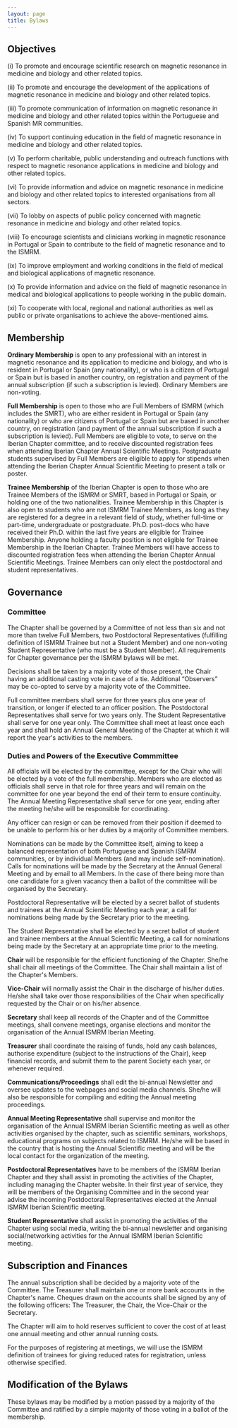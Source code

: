```yaml
---
layout: page
title: Bylaws
---
```


## Objectives

(i) To promote and encourage scientific research on magnetic resonance in medicine and biology and other related topics.

(ii) To promote and encourage the development of the applications of magnetic resonance in medicine and biology and other related topics.

(iii) To promote communication of information on magnetic resonance in medicine and biology and other related topics within the Portuguese and Spanish MR communities.

(iv) To support continuing education in the field of magnetic resonance in medicine and biology and other related topics.

(v) To perform charitable, public understanding and outreach functions with respect to magnetic resonance applications in medicine and biology and other related topics.

(vi) To provide information and advice on magnetic resonance in medicine and biology and other related topics to interested organisations from all sectors.

(vii) To lobby on aspects of public policy concerned with magnetic resonance in medicine and biology and other related topics.

(viii) To encourage scientists and clinicians working in magnetic resonance in Portugal or Spain to contribute to the field of magnetic resonance and to the ISMRM.

(ix) To improve employment and working conditions in the field of medical and biological applications of magnetic resonance.

(x) To provide information and advice on the field of magnetic resonance in medical and biological applications to people working in the public domain.

(xi) To cooperate with local, regional and national authorities as well as public or private organisations to achieve the above-mentioned aims.

## Membership

**Ordinary Membership** is open to any professional with an interest in magnetic resonance and its
application to medicine and biology, and who is resident in Portugal or Spain (any nationality), or who is a
citizen of Portugal or Spain but is based in another country, on registration and payment of the annual
subscription (if such a subscription is levied). Ordinary Members are non-voting.

**Full Membership** is open to those who are Full Members of ISMRM (which includes the SMRT), who are
either resident in Portugal or Spain (any nationality) or who are citizens of Portugal or Spain but are
based in another country, on registration (and payment of the annual subscription if such a subscription is
levied). Full Members are eligible to vote, to serve on the Iberian Chapter committee, and to receive
discounted registration fees when attending Iberian Chapter Annual Scientific Meetings. Postgraduate
students supervised by Full Members are eligible to apply for stipends when attending the Iberian Chapter
Annual Scientific Meeting to present a talk or poster.

**Trainee Membership** of the Iberian Chapter is open to those who are Trainee Members of the ISMRM or
SMRT, based in Portugal or Spain, or holding one of the two nationalities. Trainee Membership in this
Chapter is also open to students who are not ISMRM Trainee Members, as long as they are registered for
a degree in a relevant field of study, whether full-time or part-time, undergraduate or postgraduate. Ph.D.
post-docs who have received their Ph.D. within the last five years are eligible for Trainee Membership.
Anyone holding a faculty position is not eligible for Trainee Membership in the Iberian Chapter. Trainee
Members will have access to discounted registration fees when attending the Iberian Chapter Annual
Scientific Meetings. Trainee Members can only elect the postdoctoral and student representatives.

## Governance

### Committee

The Chapter shall be governed by a Committee of not less than six and not more than twelve Full
Members, two Postdoctoral Representatives (fulfilling definition of ISMRM Trainee but not a Student
Member) and one non-voting Student Representative (who must be a Student Member). All requirements
for Chapter governance per the ISMRM bylaws will be met.

Decisions shall be taken by a majority vote of those present, the Chair having an additional casting vote in
case of a tie. Additional “Observers” may be co-opted to serve by a majority vote of the Committee. 

Full committee members shall serve for three years plus one year of transition, or longer if elected to an officer
position. The Postdoctoral Representatives shall serve for two years only. The Student Representative
shall serve for one year only. The Committee shall meet at least once each year and shall hold an Annual
General Meeting of the Chapter at which it will report the year's activities to the members.

### Duties and Powers of the Executive Commmittee

All officials will be elected by the committee, except for the Chair who will be elected by a vote of the full
membership. Members who are elected as officials shall serve in that role for three years and will remain
on the committee for one year beyond the end of their term to ensure continuity. The Annual Meeting
Representative shall serve for one year, ending after the meeting he/she will be responsible for
coordinating.

Any officer can resign or can be removed from their position if deemed to be unable to perform his or her
duties by a majority of Committee members.

Nominations can be made by the Committee itself, aiming to keep a balanced representation of both
Portuguese and Spanish ISMRM communities, or by individual Members (and may include
self-nomination). Calls for nominations will be made by the Secretary at the Annual General Meeting and
by email to all Members. In the case of there being more than one candidate for a given vacancy then a
ballot of the committee will be organised by the Secretary.

Postdoctoral Representative will be elected by a secret ballot of students and trainees at the Annual
Scientific Meeting each year, a call for nominations being made by the Secretary prior to the meeting.

The Student Representative shall be elected by a secret ballot of student and trainee members at the
Annual Scientific Meeting, a call for nominations being made by the Secretary at an appropriate time prior
to the meeting.

**Chair** will be responsible for the efficient functioning of the Chapter. She/he shall chair all meetings of the
Committee. The Chair shall maintain a list of the Chapter's Members.

**Vice-Chair** will normally assist the Chair in the discharge of his/her duties. He/she shall take over those responsibilities of the Chair when specifically requested by the Chair or on his/her absence.

**Secretary** shall keep all records of the Chapter and of the Committee meetings, shall convene meetings,
organise elections and monitor the organisation of the Annual ISMRM Iberian Meeting.

**Treasurer** shall coordinate the raising of funds, hold any cash balances, authorise expenditure (subject to
the instructions of the Chair), keep financial records, and submit them to the parent Society each year, or
whenever required.

**Communications/Proceedings** shall edit the bi-annual Newsletter and oversee updates to the webpages
and social media channels. She/he will also be responsible for compiling and editing the Annual meeting
proceedings.

**Annual Meeting Representative** shall supervise and monitor the organisation of the Annual ISMRM
Iberian Scientific meeting as well as other activities organised by the chapter, such as scientific seminars,
workshops, educational programs on subjects related to ISMRM. He/she will be based in the country that
is hosting the Annual Scientific meeting and will be the local contact for the organization of the meeting.

**Postdoctoral Representatives** have to be members of the ISMRM Iberian Chapter and they shall assist
in promoting the activities of the Chapter, including managing the Chapter website. In their first year of
service, they will be members of the Organising Committee and in the second year advise the incoming
Postdoctoral Representatives elected at the Annual ISMRM Iberian Scientific meeting.

**Student Representative** shall assist in promoting the activities of the Chapter using social media, writing
the bi-annual newsletter and organising social/networking activities for the Annual ISMRM Iberian
Scientific meeting.

## Subscription and Finances

The annual subscription shall be decided by a majority vote of the Committee. The Treasurer shall
maintain one or more bank accounts in the Chapter's name. Cheques drawn on the accounts shall be
signed by any of the following officers: The Treasurer, the Chair, the Vice-Chair or the Secretary.

The Chapter will aim to hold reserves sufficient to cover the cost of at least one annual meeting and other
annual running costs.

For the purposes of registering at meetings, we will use the ISMRM definition of trainees for giving
reduced rates for registration, unless otherwise specified.

## Modification of the Bylaws

These bylaws may be modified by a motion passed by a majority of the Committee and ratified by a
simple majority of those voting in a ballot of the membership.

